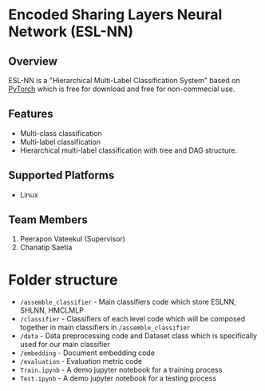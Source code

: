 # Encoded Sharing Layers Neural Network (ESL-NN)

## Overview
ESL-NN is a "Hierarchical Multi-Label Classification System" based on [PyTorch](http://pytorch.org/) which is free for download and free for non-commecial use.

## Features
* Multi-class classification
* Multi-label classification
* Hierarchical multi-label classification with tree and DAG structure.

## Supported Platforms
* Linux

## Team Members

1. Peerapon Vateekul (Supervisor)
2. Chanatip Saetia

# Folder structure
- ``/assemble_classifier`` - Main classifiers code which store ESLNN, SHLNN, HMCLMLP
- ``/classifier`` - Classifiers of each level code which will be composed together in main classifiers in ``/assemble_classifier``
- ``/data`` - Data preprocessing code and Dataset class which is specifically used for our main classifier
- ``/embedding`` - Document embedding code
- ``/evaluation`` - Evaluation metric code
- ``Train.ipynb`` - A demo jupyter notebook for a training process
- ``Test.ipynb`` - A demo jupyter notebook for a testing process